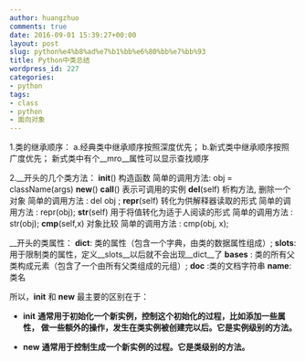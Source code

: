 ```yaml
---
author: huangzhuo
comments: true
date: 2016-09-01 15:39:27+00:00
layout: post
slug: python%e4%b8%ad%e7%b1%bb%e6%80%bb%e7%bb%93
title: Python中类总结
wordpress_id: 227
categories:
- python
tags:
- class
- python
- 面向对象
---
```

 

1.类的继承顺序：
a.经典类中继承顺序按照深度优先；
b.新式类中继承顺序按照广度优先；
新式类中有个__mro__属性可以显示查找顺序

2.__开头的几个类方法：
__init__() 构造函数 简单的调用方法: obj = className(args)
__new__()
__call__() 表示可调用的实例
__del__(self) 析构方法, 删除一个对象 简单的调用方法 : del obj ;
__repr__(self) 转化为供解释器读取的形式 简单的调用方法 : repr(obj);
__str__(self) 用于将值转化为适于人阅读的形式 简单的调用方法 : str(obj);
__cmp__(self,x) 对象比较 简单的调用方法 : cmp(obj, x);

__开头的类属性：
__dict__: 类的属性（包含一个字典，由类的数据属性组成）;
__slots__: 用于限制类的属性，定义__slots__以后就不会出现__dict__了
__bases__ : 类的所有父类构成元素（包含了一个由所有父类组成的元组）;
__doc__ :类的文档字符串
__name__: 类名



所以，__init__ 和 __new__ 最主要的区别在于：



 	
  * __init__ **通常用于初始化一个新实例，控制这个初始化的过程，比如添加一些属性， 做一些额外的操作，发生在类实例被创建完以后。它是实例级别的方法。**

 	
  * __new__ **通常用于控制生成一个新实例的过程。它是类级别的方法。**


